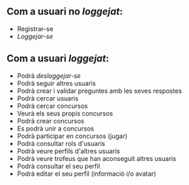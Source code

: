 ## Com a usuari no _loggejat_:
* Registrar-se
* _Loggejar-se_
## Com a usuari *loggejat*:
* Podrà _desloggejar-se_
* Podrà seguir altres usuaris
* Podrà crear i validar preguntes amb les seves respostes
* Podrà cercar usuaris
* Podrà cercar concursos
* Veurà els seus propis concursos
* Podrà crear concursos
* Es podrà unir a concursos
* Podrà participar en concursos (jugar)
* Podrà consultar rols d'usuaris
* Podrà veure perfils d'altres usuaris
* Podrà veure trofeus que han aconseguit altres usuaris
* Podrà consultar el seu perfil
* Podrà editar el seu perfil (informació i/o avatar)